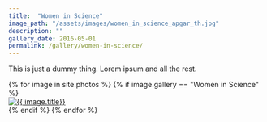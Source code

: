 ```yaml
---
title:  "Women in Science"
image_path: "/assets/images/women_in_science_apgar_th.jpg"
description: ""
gallery_date: 2016-05-01
permalink: /gallery/women-in-science/
---
```


This is just a dummy thing. Lorem ipsum and all the rest.
<div class="gallery">
  {% for image in site.photos %}
    {% if image.gallery == "Women in Science" %}
        <div class="gallery-box{% cycle '', ' last' %}">
        <a href="#" class="galleryphoto"><img src="{{ image.image_path }}" alt="{{ image.title}}"/></a>
        </div>
    {% endif %}
  {% endfor %}
</div>
